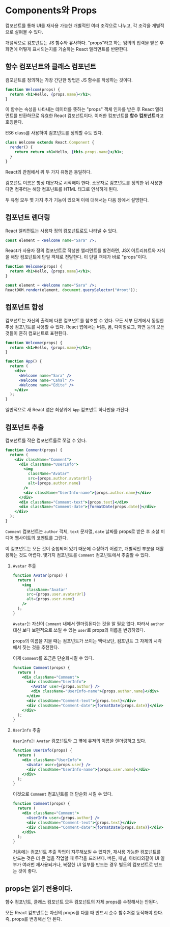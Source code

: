 # Components와 Props

컴포넌트를 통해 UI를 재사용 가능한 개별적인 여러 조각으로 나누고, 각 조각을 개별적으로 살펴볼 수 있다.

개념적으로 컴포넌트는 JS 함수와 유사하다. "props"라고 하는 임의의 입력을 받은 후 화면에 어떻게 표시되는지를 기술하는 React 엘리먼트를 반환한다.

## 함수 컴포넌트와 클래스 컴포넌트

컴포넌트를 정의하는 가장 간단한 방법은 JS 함수를 작성하는 것이다.

```jsx
function Welcom(props) {
  return <h1>Hello, {props.name}</h1>;
}
```

이 함수는 속성을 나타내는 데이터를 뜻하는 "props" 객체 인자를 받은 후 React 엘리먼트를 반환하므로 유효한 React 컴포넌트이다. 이러한 컴포넌트를 **함수 컴포넌트**라고 호칭한다.

ES6 class를 사용하여 컴포넌트를 정의할 수도 있다.

```jsx
class Welcome extends React.Component {
  render() {
    return return <h1>Hello, {this.props.name}</h1>;
  }
}
```

React의 관점에서 위 두 가지 유형은 동일하다.

컴포넌트 이름은 항상 대문자로 시작해야 한다. 소문자로 컴포넌트를 정의한 뒤 사용한다면 컴퓨터는 해당 컴포넌트를 HTML 태그로 인식하게 된다.

두 유형 모두 몇 가지 추가 기능이 있으며 이에 대해서는 다음 장에서 설명한다.

## 컴포넌트 렌더링

React 엘리먼트는 사용자 정의 컴포넌트로도 나타낼 수 있다.

```jsx
const element = <Welcome name="Sara" />;
```

React가 사용자 정의 컴포넌트로 작성한 엘리먼트를 발견하면, JSX 어트리뷰트와 자식을 해당 컴포넌트에 단일 객체로 전달한다. 이 단일 객체가 바로 "props"이다.

```jsx
function Welcome(props) {
  return <h1>Hello, {props.name}</h1>;
}

const element = <Welcome name="Sara" />;
ReactDOM.render(element, document.querySelector("#root"));
```

## 컴포넌트 합성

컴포넌트는 자신의 출력에 다른 컴포넌트를 참조할 수 있다. 모든 세부 단계에서 동일한 추상 컴포넌트를 사용할 수 있다. React 앱에서는 버튼, 폼, 다이얼로그, 화면 등의 모든 것들이 흔히 컴포넌트로 표현된다.

```jsx
function Welcome(props) {
  return <h1>Hello, {props.name}</h1>;
}

function App() {
  return (
    <div>
      <Welcome name="Sara" />
      <Welcome name="Cahal" />
      <Welcome name="Edite" />
    </div>
  );
}
```

일반적으로 새 React 앱은 최상위에 `App` 컴포넌트 하나만을 가진다.

## 컴포넌트 추출

컴포넌트를 작은 컴포넌트들로 쪼갤 수 있다.

```jsx
function Comment(props) {
  return (
    <div className="Comment">
      <div className="UserInfo">
        <img
          className="Avatar"
          src={props.author.avatarUrl}
          alt={props.author.name}
        />
        <div className="UserInfo-name">{props.author.name}</div>
      </div>
      <div className="Comment-text">{props.text}</div>
      <div className="Comment-date">{formatDate(props.date)}</div>
    </div>
  );
}
```

`Comment` 컴포넌트는 `author` 객체, `text` 문자열, `date` 날짜를 props로 받은 후 소셜 미디어 웹사이트의 코멘트를 그린다.

이 컴포넌트는 모든 것이 중첩되어 있기 때문에 수정하기 어렵고, 개별적인 부분을 재활용하는 것도 어렵다. 몇가지 컴포넌트를 `Comment` 컴포넌트에서 추출할 수 있다.

1. `Avatar` 추출

   ```jsx
   function Avatar(props) {
     return (
       <img
         className="Avatar"
         src={props.user.avatarUrl}
         alt={props.user.name}
       />
     );
   }
   ```

   `Avatar`는 자신이 `Comment` 내에서 렌더링된다는 것을 알 필요 없다. 따라서 `author` 대신 보다 보편적으로 쓰일 수 있는 `user`로 props의 이름을 변경하였다.

   props의 이름을 지을 때는 컴포넌트가 쓰이는 맥락보단, 컴포넌트 그 자체의 시각에서 짓는 것을 추천한다.

   이제 `Comment`를 조금은 단순화시킬 수 있다.

   ```jsx
   function Comment(props) {
     return (
       <div className="Comment">
         <div className="UserInfo">
           <Avatar user={props.author} />
           <div className="UserInfo-name">{props.author.name}</div>
         </div>
         <div className="Comment-text">{props.text}</div>
         <div className="Comment-date">{formatDate(props.date)}</div>
       </div>
     );
   }
   ```

2. `UserInfo` 추출

   `UserInfo`는 `Avatar` 컴포넌트와 그 옆에 유저의 이름을 렌더링하고 있다.

   ```jsx
   function UserInfo(props) {
     return (
       <div className="UserInfo">
         <Avatar user={props.user} />
         <div className="UserInfo-name">{props.user.name}</div>
       </div>
     );
   }
   ```

   이것으로 `Comment` 컴포넌트를 더 단순화 시킬 수 있다.

   ```jsx
   function Comment(props) {
     return (
       <div className="Comment">
         <UserInfo user={props.author} />
         <div className="Comment-text">{props.text}</div>
         <div className="Comment-date">{formatDate(props.date)}</div>
       </div>
     );
   }
   ```

   처음에는 컴포넌트 추출 작업이 지루해보일 수 있지만, 재사용 가능한 컴포넌트를 만드는 것은 더 큰 앱을 작업할 때 두각을 드러낸다. 버튼, 패널, 아바타와같이 UI 일부가 여러번 재사용되거나, 복잡한 UI 일부를 만드는 경우 별도의 컴포넌트로 만드는 것이 좋다.

## props는 읽기 전용이다.

함수 컴포넌트, 클래스 컴포넌트 모두 컴포넌트의 자체 props를 수정해서는 안된다.

모든 React 컴포넌트는 자신의 props를 다룰 때 반드시 순수 함수처럼 동작해야 한다. 즉, props를 변경해선 안 된다.
